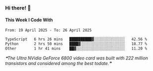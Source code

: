 ### Hi there! 👋

#### This Week I Code With
<!--START_SECTION:waka-->

```txt
From: 19 April 2025 - To: 26 April 2025

TypeScript   6 hrs 26 mins   ██████████▓░░░░░░░░░░░░░░   42.56 %
Python       2 hrs 50 mins   ████▓░░░░░░░░░░░░░░░░░░░░   18.77 %
Other        1 hr 41 mins    ██▓░░░░░░░░░░░░░░░░░░░░░░   11.20 %
```

<!--END_SECTION:waka-->

<!--STARTS_HERE_QUOTE_README-->
<i>❝The Ultra NVidia GeForce 6800 video card was built with 222 million transistors and considered among the best todate.❞</i>
<!--ENDS_HERE_QUOTE_README-->
